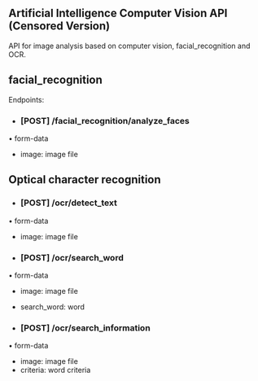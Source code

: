 ## Artificial Intelligence Computer Vision API (Censored Version)
API for image analysis based on computer vision, facial_recognition and OCR. 

## facial_recognition
Endpoints:
- ### [POST] /facial_recognition/analyze_faces

• form-data
- image: image file

## Optical character recognition

- ### [POST] /ocr/detect_text

• form-data
- image: image file

- ### [POST] /ocr/search_word

• form-data
- image: image file
- search_word: word

-  ### [POST] /ocr/search_information

• form-data
- image: image file
- criteria: word criteria
